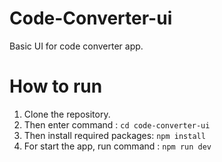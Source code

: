 # Code-Converter-ui

Basic UI for code converter app.

# How to run

1.  Clone the repository.
2.  Then enter command : `cd code-converter-ui`
3.  Then install required packages: `npm install`
4.  For start the app, run command : `npm run dev`

